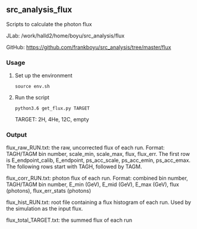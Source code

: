 ## src_analysis_flux

Scripts to calculate the photon flux

JLab: /work/halld2/home/boyu/src_analysis/flux

GitHub: https://github.com/frankboyu/src_analysis/tree/master/flux

### Usage

1.  Set up the environment

    `source env.sh`

2.  Run the script

    `python3.6 get_flux.py TARGET`

    TARGET: 2H, 4He, 12C, empty

### Output

flux_raw_RUN.txt: the raw, uncorrected flux of each run. Format: TAGH/TAGM bin number, scale_min, scale_max, flux, flux_err. The first row is E_endpoint_calib, E_endpoint, ps_acc_scale, ps_acc_emin, ps_acc_emax. The following rows start with TAGH, followed by TAGM.

flux_corr_RUN.txt: photon flux of each run. Format: combined bin number, TAGH/TAGM bin number, E_min (GeV), E_mid (GeV), E_max (GeV), flux (photons), flux_err_stats (photons)

flux_hist_RUN.txt: root file containing a flux histogram of each run. Used by the simulation as the input flux.

flux_total_TARGET.txt: the summed flux of each run